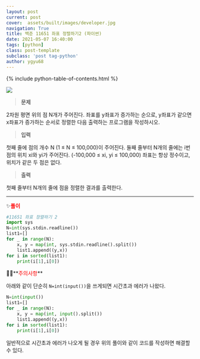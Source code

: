 ```yaml
---
layout: post
current: post
cover:  assets/built/images/developer.jpg
navigation: True
title: 백준 11651 좌표 정렬하기2 (파이썬)
date: 2021-05-07 16:40:00
tags: [python]
class: post-template
subclass: 'post tag-python'
author: ygyu68
---
```

{% include python-table-of-contents.html %}

![](..\assets\built\images\baek11651.JPG)

>**문제**

2차원 평면 위의 점 N개가 주어진다. 좌표를 y좌표가 증가하는 순으로, y좌표가 같으면 x좌표가 증가하는 순서로 정렬한 다음 출력하는 프로그램을 작성하시오.

>**입력**

첫째 줄에 점의 개수 N (1 ≤ N ≤ 100,000)이 주어진다. 둘째 줄부터 N개의 줄에는 i번점의 위치 xi와 yi가 주어진다. (-100,000 ≤ xi, yi ≤ 100,000) 좌표는 항상 정수이고, 위치가 같은 두 점은 없다.

>**출력**

첫째 줄부터 N개의 줄에 점을 정렬한 결과를 출력한다.

---

✨**<span style="color:red">풀이</span>**

```python
#11651 좌표 정렬하기 2
import sys
N=int(sys.stdin.readline())
list1=[]
for _ in range(N):
    x, y = map(int, sys.stdin.readline().split())
    list1.append((y,x))
for i in sorted(list1):
    print(i[1],i[0])
```

🤦‍♀️**<span style="color:red">주의사항</span>**

아래와 같이 단순히 `N=int(input())`을 쓰게되면 시간초과 에러가 나왔다.

```python
N=int(input())
list1=[]
for _ in range(N):
    x, y = map(int, input().split())
    list1.append((y,x))
for i in sorted(list1):
    print(i[1],i[0])
```

일반적으로 시간초과 에러가 나오게 될 경우 위의 풀이와 같이 코드를 작성하면 해결할 수 있다.

